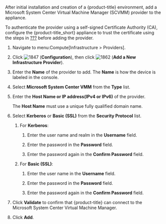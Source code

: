 After initial installation and creation of a {product-title}
environment, add a Microsoft System Center Virtual Machine Manager
(SCVMM) provider to the appliance.

<div class="note">

To authenticate the provider using a self-signed Certificate Authority
(CA), configure the {product-title\_short} appliance to trust the
certificate using the steps in [???](#app-self_signed_CA) before adding
the provider.

</div>

1.  Navigate to menu:Compute\[Infrastructure \> Providers\].

2.  Click ![1847](1847.png) (**Configuration**), then click
    ![1862](1862.png) (**Add a New Infrastructure Provider**).

3.  Enter the **Name** of the provider to add. The **Name** is how the
    device is labeled in the console.

4.  Select **Microsoft System Center VMM** from the **Type** list.

5.  Enter the **Host Name or IP address(IPv4 or IPv6)** of the provider.
    
    <div class="important">
    
    The **Host Name** must use a unique fully qualified domain name.
    
    </div>

6.  Select **Kerberos** or **Basic (SSL)** from the **Security
    Protocol** list.
    
    1.  For **Kerberos**:
        
        1.  Enter the user name and realm in the **Username** field.
        
        2.  Enter the password in the **Password** field.
        
        3.  Enter the password again in the **Confirm Password** field.
    
    2.  For **Basic (SSL)**:
        
        1.  Enter the user name in the **Username** field.
        
        2.  Enter the password in the **Password** field.
        
        3.  Enter the password again in the **Confirm Password** field.

7.  Click **Validate** to confirm that {product-title} can connect to
    the Microsoft System Center Virtual Machine Manager.

8.  Click **Add**.
